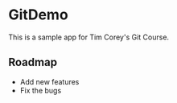 # GitDemo
This is a sample app for Tim Corey's Git Course.

## Roadmap
 * Add new features
 * Fix the bugs

